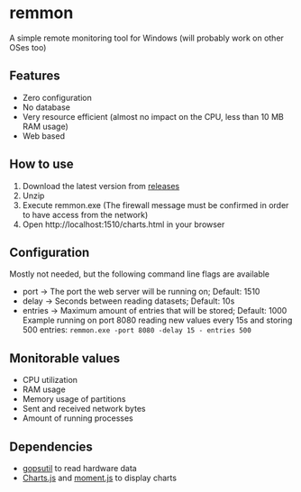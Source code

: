 
# remmon
A simple remote monitoring tool for Windows (will probably work on other OSes too)

## Features

 - Zero configuration
 - No database
 - Very resource efficient (almost no impact on the CPU, less than 10 MB RAM usage)
 - Web based

## How to use

 1. Download the latest version from [releases](https://github.com/Netzwerkfehler/remmon/releases)
 2. Unzip
 3. Execute remmon.exe (The firewall message must be confirmed in order to have access from the network)
 4. Open http://localhost:1510/charts.html in your browser

## Configuration
Mostly not needed, but the following command line flags are available

 - port -> The port the web server will be running on; Default: 1510
 - delay -> Seconds between reading datasets; Default: 10s
 - entries -> Maximum amount of entries that will be stored; Default: 1000
 Example running on port 8080 reading new values every 15s and storing 500 entries:
 `remmon.exe -port 8080 -delay 15 - entries 500`

## Monitorable values
 - CPU utilization
 - RAM usage
 - Memory usage of partitions
 - Sent and received network bytes
 - Amount of running processes
 
## Dependencies
 - [gopsutil](https://github.com/shirou/gopsutil) to read hardware data
 - [Charts.js](https://github.com/chartjs/Chart.js) and [moment.js](https://github.com/moment/moment) to display charts
